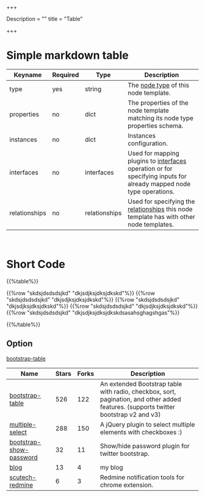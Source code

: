 +++

Description = ""
title = "Table"

+++

 

 # Simple markdown table


Keyname       | Required | Type          | Description
-----------   | -------- | ----          | -----------
type          | yes      | string        | The [node type](dsl-spec-node-types.html) of this node template.
properties    | no       | dict          | The properties of the node template matching its node type properties schema.
instances     | no       | dict          | Instances configuration.
interfaces    | no       | interfaces    | Used for mapping plugins to [interfaces](dsl-spec-interfaces.html) operation or for specifying inputs for already mapped node type operations.
relationships | no       | relationships | Used for specifying the [relationships](dsl-spec-relationships.html) this node template has with other node templates.


<br>


# Short Code 

{{%table%}}

{{%row "skdsjdsdsdsjkd"   "dkjsdjksjdksjdkskd"%}}
{{%row "skdsjdsdsdsjkd"   "dkjsdjksjdksjdkskd"%}}
{{%row "skdsjdsdsdsjkd"   "dkjsdjksjdksjdkskd"%}}
{{%row "skdsjdsdsdsjkd"   "dkjsdjksjdksjdkskd"%}}
{{%row "skdsjdsdsdsjkd"   "dkjsdjksjdksjdkskdsasahsghagshgas"%}}

{{%/table%}}


## Option

[bootstrap-table](https://github.com/wenzhixin/bootstrap-table)

<table data-toggle="table">
    <thead>
    <tr>
        <th>Name</th>
        <th>Stars</th>
        <th>Forks</th>
        <th>Description</th>
    </tr>
    </thead>
    <tbody>
    <tr id="tr-id-1" class="tr-class-1">
        <td id="td-id-1" class="td-class-1">
            <a href="https://github.com/wenzhixin/bootstrap-table">bootstrap-table</a>
        </td>
        <td>526</td>
        <td>122</td>
        <td>An extended Bootstrap table with radio, checkbox, sort, pagination, and other added features. (supports twitter bootstrap v2 and v3) 
        </td>
    </tr>
    <tr id="tr-id-2" class="tr-class-2">
        <td id="td-id-2" class="td-class-2">
            <a href="https://github.com/wenzhixin/multiple-select">multiple-select</a>
        </td>
        <td>288</td>
        <td>150</td>
        <td>A jQuery plugin to select multiple elements with checkboxes :)
        </td>
    </tr>
    <tr id="tr-id-3" class="tr-class-3">
        <td id="td-id-3" class="td-class-3">
            <a href="https://github.com/wenzhixin/bootstrap-show-password">bootstrap-show-password</a>
        </td>
        <td>32</td>
        <td>11</td>
        <td>Show/hide password plugin for twitter bootstrap.
        </td>
    </tr>
    <tr id="tr-id-4" class="tr-class-4">
        <td id="td-id-4" class="td-class-4">
            <a href="https://github.com/wenzhixin/blog">blog</a>
        </td>
        <td>13</td>
        <td>4</td>
        <td>my blog</td>
    </tr>
    <tr id="tr-id-5" class="tr-class-5">
        <td id="td-id-5" class="td-class-5">
            <a href="https://github.com/wenzhixin/scutech-redmine">scutech-redmine</a>
        <td>6</td>
        <td>3</td>
        <td>Redmine notification tools for chrome extension.</td>
    </tr>
    </tbody>
</table>

 
 

 